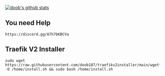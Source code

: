 [![doob's github stats](https://github-readme-stats.vercel.app/api?username=doob187&count_private=true)](https://profile-summary-for-github.com/user/doob187)

## You need Help 

```
https://discord.gg/A7h7bKBCVa
```

## Traefik V2 Installer 

```
sudo wget https://raw.githubusercontent.com/doob187/traefikv2installer/main/wgetfile.sh -O /home/install.sh && sudo bash /home/install.sh
```
